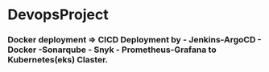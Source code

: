 # DevopsProject
### Docker deployment => CICD Deployment by - Jenkins-ArgoCD - Docker -Sonarqube - Snyk - Prometheus-Grafana to Kubernetes(eks) Claster.


